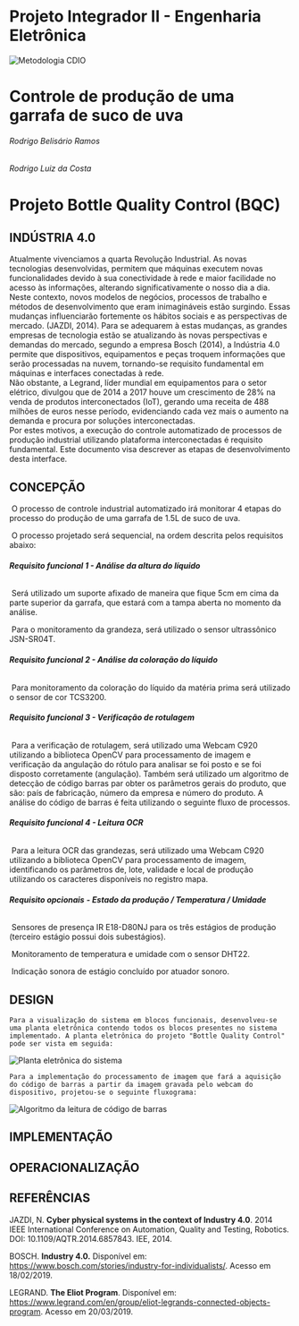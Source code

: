 # Projeto Integrador II - Engenharia Eletrônica
![Metodologia CDIO](Imagens/cdio.jpg)
# Controle de produção de uma garrafa de suco de uva
###### *Rodrigo Belisário Ramos*
###### *Rodrigo Luiz da Costa*
# Projeto Bottle Quality Control (BQC)
## INDÚSTRIA 4.0
  Atualmente vivenciamos a quarta Revolução Industrial. As novas tecnologias desenvolvidas, permitem que máquinas executem novas funcionalidades devido à sua conectividade à rede e maior facilidade no acesso às informações, alterando significativamente o nosso dia a dia.  
Neste contexto, novos modelos de negócios, processos de trabalho e métodos de desenvolvimento que eram inimagináveis estão surgindo. Essas mudanças influenciarão fortemente os hábitos sociais e as perspectivas de mercado. (JAZDI, 2014).
  Para se adequarem à estas mudanças, as grandes empresas de tecnologia estão se atualizando às novas perspectivas e demandas do mercado, segundo a empresa Bosch (2014), a Indústria 4.0 permite que dispositivos, equipamentos e peças troquem informações que serão processadas na nuvem, tornando-se requisito fundamental em máquinas e interfaces conectadas à rede.  
  Não obstante, a Legrand, líder mundial em equipamentos para o setor elétrico, divulgou que de 2014 a 2017 houve um crescimento de 28% na venda de produtos interconectados (IoT), gerando uma receita de 488 milhões de euros nesse período, evidenciando cada vez mais o aumento na demanda e procura por soluções interconectadas.  
  Por estes motivos, a execução do controle automatizado de processos de produção industrial utilizando plataforma interconectadas é requisito fundamental. Este documento visa descrever as etapas de desenvolvimento desta interface.

## **CONCEPÇÃO**

​	O processo de controle industrial  automatizado irá monitorar 4 etapas do processo do produção de uma garrafa de 1.5L de suco de uva.

​	O processo projetado será sequencial, na ordem descrita pelos requisitos abaixo:

###### 	**Requisito funcional 1 - Análise da altura do líquido**

​	Será utilizado um suporte afixado de maneira que fique 5cm em cima da parte superior da garrafa, que estará com a tampa aberta no momento da análise.

​	Para o monitoramento da grandeza, será utilizado o sensor ultrassônico JSN-SR04T.

###### 	**Requisito funcional 2 - Análise da coloração do líquido**

​	Para monitoramento da coloração do líquido da matéria prima será utilizado o sensor de cor TCS3200.

###### 	**Requisito funcional 3 - Verificação de rotulagem**	

​	Para a verificação de rotulagem, será utilizado uma Webcam C920 utilizando a biblioteca OpenCV para processamento de imagem e verificação da angulação do rótulo para analisar se foi posto e se foi disposto corretamente (angulação). Também será utilizado um algoritmo de detecção de código barras par obter os parâmetros gerais do produto, que são: país de fabricação, número da empresa e número do produto. A análise do código de barras é feita utilizando o seguinte fluxo de processos.

###### 	**Requisito funcional 4 - Leitura OCR** 

​	Para a leitura OCR das grandezas, será utilizado uma Webcam C920 utilizando a biblioteca OpenCV para processamento de imagem, identificando os parâmetros de, lote, validade e local de produção utilizando os caracteres disponíveis no registro mapa. 

###### 	**Requisito opcionais** **- Estado da produção / Temperatura / Umidade**

​	Sensores de presença IR E18-D80NJ para os três estágios de produção (terceiro estágio possui dois subestágios).

​	Monitoramento de temperatura e umidade com o sensor DHT22.

​	Indicação sonora de estágio concluído por atuador sonoro.


## DESIGN

    Para a visualização do sistema em blocos funcionais, desenvolveu-se uma planta eletrônica contendo todos os blocos presentes no sistema implementado. A planta eletrônica do projeto "Bottle Quality Control" pode ser vista em seguida:
    
![Planta eletrônica do sistema](Imagens/planta.bmp)
    
    Para a implementação do processamento de imagem que fará a aquisição do código de barras a partir da imagem gravada pelo webcam do dispositivo, projetou-se o seguinte fluxograma: 
    
![Algoritmo da leitura de código de barras](Imagens/algoritmo_barcode.jpg)

## IMPLEMENTAÇÃO

## OPERACIONALIZAÇÃO


## REFERÊNCIAS
JAZDI, N. **Cyber physical systems in the context of Industry 4.0**. 2014 IEEE International Conference on Automation, Quality and Testing, Robotics. DOI: 10.1109/AQTR.2014.6857843. IEE, 2014.

BOSCH. **Industry 4.0.** Disponível em: https://www.bosch.com/stories/industry-for-individualists/. Acesso em 18/02/2019.

LEGRAND. **The Eliot Program**. Disponível em: <https://www.legrand.com/en/group/eliot-legrands-connected-objects-program>. Acesso em 20/03/2019.
